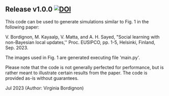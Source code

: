 ## Release v1.0.0 [![DOI](https://zenodo.org/badge/DOI/10.5281/zenodo.8183230.svg)](https://doi.org/10.5281/zenodo.8183230)

This code can be used to generate simulations similar to Fig. 1 in the following paper:

V. Bordignon, M. Kayaalp, V. Matta, and A. H.  Sayed, "Social learning with non-Bayesian local updates,'' Proc. EUSIPCO, pp. 1-5, Helsinki, Finland, Sep. 2023.

The images used in Fig. 1 are generated executing file 'main.py'.

Please note that the code is not generally perfected for performance, but is rather meant to illustrate certain results from the paper. The code is provided as-is without guarantees.

Jul 2023 (Author: Virginia Bordignon)
